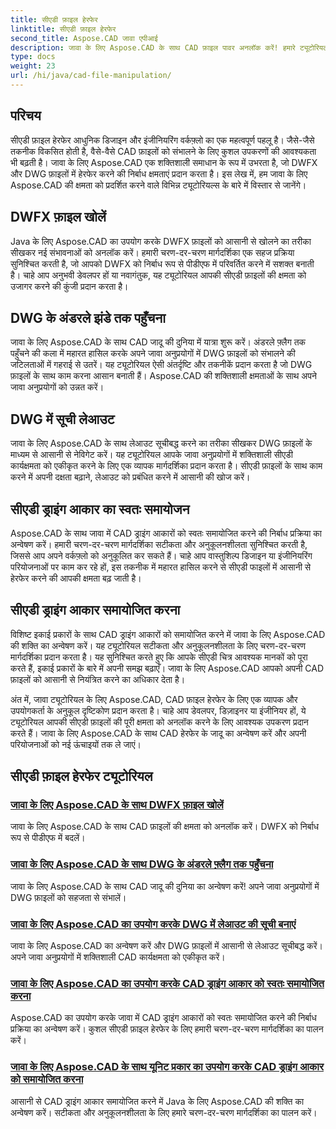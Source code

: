 ```yaml
---
title: सीएडी फ़ाइल हेरफेर
linktitle: सीएडी फ़ाइल हेरफेर
second_title: Aspose.CAD जावा एपीआई
description: जावा के लिए Aspose.CAD के साथ CAD फ़ाइल पावर अनलॉक करें! हमारे ट्यूटोरियल के साथ DWFX को पीडीएफ में बदलें, DWG झंडे, सूची लेआउट और ऑटो-एडजस्ट आकार तक पहुंचें।
type: docs
weight: 23
url: /hi/java/cad-file-manipulation/
---
```


## परिचय

सीएडी फ़ाइल हेरफेर आधुनिक डिजाइन और इंजीनियरिंग वर्कफ़्लो का एक महत्वपूर्ण पहलू है। जैसे-जैसे तकनीक विकसित होती है, वैसे-वैसे CAD फ़ाइलों को संभालने के लिए कुशल उपकरणों की आवश्यकता भी बढ़ती है। जावा के लिए Aspose.CAD एक शक्तिशाली समाधान के रूप में उभरता है, जो DWFX और DWG फ़ाइलों में हेरफेर करने की निर्बाध क्षमताएं प्रदान करता है। इस लेख में, हम जावा के लिए Aspose.CAD की क्षमता को प्रदर्शित करने वाले विभिन्न ट्यूटोरियल्स के बारे में विस्तार से जानेंगे।

## DWFX फ़ाइल खोलें

Java के लिए Aspose.CAD का उपयोग करके DWFX फ़ाइलों को आसानी से खोलने का तरीका सीखकर नई संभावनाओं को अनलॉक करें। हमारी चरण-दर-चरण मार्गदर्शिका एक सहज प्रक्रिया सुनिश्चित करती है, जो आपको DWFX को निर्बाध रूप से पीडीएफ में परिवर्तित करने में सशक्त बनाती है। चाहे आप अनुभवी डेवलपर हों या नवागंतुक, यह ट्यूटोरियल आपकी सीएडी फ़ाइलों की क्षमता को उजागर करने की कुंजी प्रदान करता है।

## DWG के अंडरले झंडे तक पहुँचना

जावा के लिए Aspose.CAD के साथ CAD जादू की दुनिया में यात्रा शुरू करें। अंडरले फ़्लैग तक पहुँचने की कला में महारत हासिल करके अपने जावा अनुप्रयोगों में DWG फ़ाइलों को संभालने की जटिलताओं में गहराई से उतरें। यह ट्यूटोरियल ऐसी अंतर्दृष्टि और तकनीकें प्रदान करता है जो DWG फ़ाइलों के साथ काम करना आसान बनाती हैं। Aspose.CAD की शक्तिशाली क्षमताओं के साथ अपने जावा अनुप्रयोगों को उन्नत करें।

## DWG में सूची लेआउट

जावा के लिए Aspose.CAD के साथ लेआउट सूचीबद्ध करने का तरीका सीखकर DWG फ़ाइलों के माध्यम से आसानी से नेविगेट करें। यह ट्यूटोरियल आपके जावा अनुप्रयोगों में शक्तिशाली सीएडी कार्यक्षमता को एकीकृत करने के लिए एक व्यापक मार्गदर्शिका प्रदान करता है। सीएडी फ़ाइलों के साथ काम करने में अपनी दक्षता बढ़ाने, लेआउट को प्रबंधित करने में आसानी की खोज करें।

## सीएडी ड्राइंग आकार का स्वतः समायोजन

Aspose.CAD के साथ जावा में CAD ड्राइंग आकारों को स्वतः समायोजित करने की निर्बाध प्रक्रिया का अन्वेषण करें। हमारी चरण-दर-चरण मार्गदर्शिका सटीकता और अनुकूलनशीलता सुनिश्चित करती है, जिससे आप अपने वर्कफ़्लो को अनुकूलित कर सकते हैं। चाहे आप वास्तुशिल्प डिजाइन या इंजीनियरिंग परियोजनाओं पर काम कर रहे हों, इस तकनीक में महारत हासिल करने से सीएडी फाइलों में आसानी से हेरफेर करने की आपकी क्षमता बढ़ जाती है।

## सीएडी ड्राइंग आकार समायोजित करना

विशिष्ट इकाई प्रकारों के साथ CAD ड्राइंग आकारों को समायोजित करने में जावा के लिए Aspose.CAD की शक्ति का अन्वेषण करें। यह ट्यूटोरियल सटीकता और अनुकूलनशीलता के लिए चरण-दर-चरण मार्गदर्शिका प्रदान करता है। यह सुनिश्चित करते हुए कि आपके सीएडी चित्र आवश्यक मानकों को पूरा करते हैं, इकाई प्रकारों के बारे में अपनी समझ बढ़ाएँ। जावा के लिए Aspose.CAD आपको अपनी CAD फ़ाइलों को आसानी से नियंत्रित करने का अधिकार देता है।

अंत में, जावा ट्यूटोरियल के लिए Aspose.CAD, CAD फ़ाइल हेरफेर के लिए एक व्यापक और उपयोगकर्ता के अनुकूल दृष्टिकोण प्रदान करता है। चाहे आप डेवलपर, डिज़ाइनर या इंजीनियर हों, ये ट्यूटोरियल आपकी सीएडी फ़ाइलों की पूरी क्षमता को अनलॉक करने के लिए आवश्यक उपकरण प्रदान करते हैं। जावा के लिए Aspose.CAD के साथ CAD हेरफेर के जादू का अन्वेषण करें और अपनी परियोजनाओं को नई ऊंचाइयों तक ले जाएं।
## सीएडी फ़ाइल हेरफेर ट्यूटोरियल
### [जावा के लिए Aspose.CAD के साथ DWFX फ़ाइल खोलें](./open-dwfx-file/)
जावा के लिए Aspose.CAD के साथ CAD फ़ाइलों की क्षमता को अनलॉक करें। DWFX को निर्बाध रूप से पीडीएफ में बदलें।
### [जावा के लिए Aspose.CAD के साथ DWG के अंडरले फ़्लैग तक पहुँचना](./accessing-underlay-flags-of-dwg/)
जावा के लिए Aspose.CAD के साथ CAD जादू की दुनिया का अन्वेषण करें! अपने जावा अनुप्रयोगों में DWG फ़ाइलों को सहजता से संभालें।
### [जावा के लिए Aspose.CAD का उपयोग करके DWG में लेआउट की सूची बनाएं](./list-layouts-in-dwg/)
जावा के लिए Aspose.CAD का अन्वेषण करें और DWG फ़ाइलों में आसानी से लेआउट सूचीबद्ध करें। अपने जावा अनुप्रयोगों में शक्तिशाली CAD कार्यक्षमता को एकीकृत करें।
### [जावा के लिए Aspose.CAD का उपयोग करके CAD ड्राइंग आकार को स्वतः समायोजित करना](./auto-adjusting-cad-drawing-size/)
Aspose.CAD का उपयोग करके जावा में CAD ड्राइंग आकारों को स्वतः समायोजित करने की निर्बाध प्रक्रिया का अन्वेषण करें। कुशल सीएडी फ़ाइल हेरफेर के लिए हमारी चरण-दर-चरण मार्गदर्शिका का पालन करें।
### [जावा के लिए Aspose.CAD के साथ यूनिट प्रकार का उपयोग करके CAD ड्राइंग आकार को समायोजित करना](./adjusting-cad-drawing-size-using-unit-type/)
आसानी से CAD ड्राइंग आकार समायोजित करने में Java के लिए Aspose.CAD की शक्ति का अन्वेषण करें। सटीकता और अनुकूलनशीलता के लिए हमारे चरण-दर-चरण मार्गदर्शिका का पालन करें।